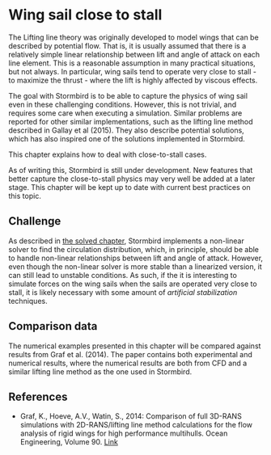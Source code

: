 # Wing sail close to stall

The Lifting line theory was originally developed to model wings that can be described by potential flow. That is, it is usually assumed that there is a relatively simple linear relationship between lift and angle of attack on each line element. This is a reasonable assumption in many practical situations, but not always. In particular, wing sails tend to operate very close to stall - to maximize the thrust - where the lift is highly affected by viscous effects. 

The goal with Stormbird is to be able to capture the physics of wing sail even in these challenging conditions. However, this is not trivial, and requires some care when executing a simulation. Similar problems are reported for other similar implementations, such as the lifting line method described in Gallay et al (2015). They also describe potential solutions, which has also inspired one of the solutions implemented in Stormbird.

This chapter explains how to deal with close-to-stall cases.

As of writing this, Stormbird is still under development. New features that better capture the close-to-stall physics may very well be added at a later stage. This chapter will be kept up to date with current best practices on this topic. 

## Challenge

As described in [the solved chapter](../lifting_line/solver.md), Stormbird implements a non-linear solver to find the circulation distribution, which, in principle, should be able to handle non-linear relationships between lift and angle of attack. However, even though the non-linear solver is more stable than a linearized version, it can still lead to unstable conditions. As such, if the it is interesting to simulate forces on the wing sails when the sails are operated very close to stall, it is likely necessary with some amount of *artificial stabilization* techniques.

## Comparison data

The numerical examples presented in this chapter will be compared against results from Graf et al. (2014). The paper contains both experimental and numerical results, where the numerical results are both from CFD and a similar lifting line method as the one used in Stormbird. 


## References
- Graf, K., Hoeve, A.V., Watin, S., 2014: Comparison of full 3D-RANS simulations with 2D-RANS/lifting line method calculations for the flow analysis of rigid wings for high performance multihulls. Ocean Engineering, Volume 90. [Link](https://doi.org/10.1016/j.oceaneng.2014.06.044)
